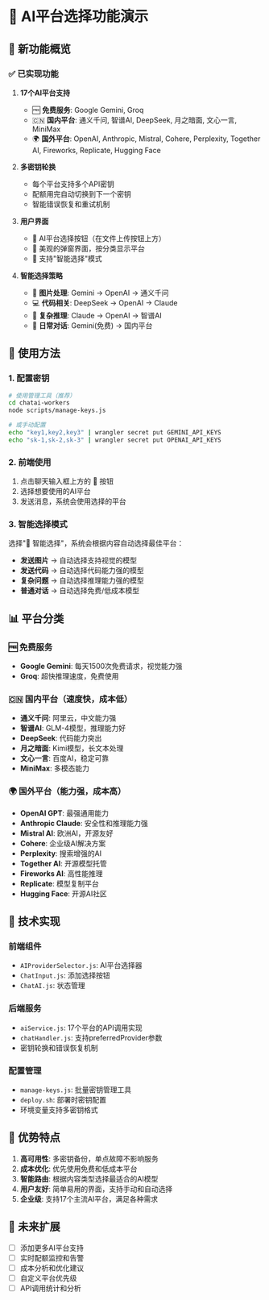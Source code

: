 # 🤖 AI平台选择功能演示

## 🎯 新功能概览

### ✅ 已实现功能

1. **17个AI平台支持**
   - 🆓 **免费服务**: Google Gemini, Groq
   - 🇨🇳 **国内平台**: 通义千问, 智谱AI, DeepSeek, 月之暗面, 文心一言, MiniMax
   - 🌍 **国外平台**: OpenAI, Anthropic, Mistral, Cohere, Perplexity, Together AI, Fireworks, Replicate, Hugging Face

2. **多密钥轮换**
   - 每个平台支持多个API密钥
   - 配额用完自动切换到下一个密钥
   - 智能错误恢复和重试机制

3. **用户界面**
   - 📱 AI平台选择按钮（在文件上传按钮上方）
   - 🎨 美观的弹窗界面，按分类显示平台
   - 🔄 支持"智能选择"模式

4. **智能选择策略**
   - 📸 **图片处理**: Gemini → OpenAI → 通义千问
   - 💻 **代码相关**: DeepSeek → OpenAI → Claude
   - 🧠 **复杂推理**: Claude → OpenAI → 智谱AI
   - 💬 **日常对话**: Gemini(免费) → 国内平台

## 🚀 使用方法

### 1. 配置密钥

```bash
# 使用管理工具（推荐）
cd chatai-workers
node scripts/manage-keys.js

# 或手动配置
echo "key1,key2,key3" | wrangler secret put GEMINI_API_KEYS
echo "sk-1,sk-2,sk-3" | wrangler secret put OPENAI_API_KEYS
```

### 2. 前端使用

1. 点击聊天输入框上方的 🤖 按钮
2. 选择想要使用的AI平台
3. 发送消息，系统会使用选择的平台

### 3. 智能选择模式

选择"🤖 智能选择"，系统会根据内容自动选择最佳平台：

- **发送图片** → 自动选择支持视觉的模型
- **发送代码** → 自动选择代码能力强的模型
- **复杂问题** → 自动选择推理能力强的模型
- **普通对话** → 自动选择免费/低成本模型

## 📊 平台分类

### 🆓 免费服务
- **Google Gemini**: 每天1500次免费请求，视觉能力强
- **Groq**: 超快推理速度，免费使用

### 🇨🇳 国内平台（速度快，成本低）
- **通义千问**: 阿里云，中文能力强
- **智谱AI**: GLM-4模型，推理能力好
- **DeepSeek**: 代码能力突出
- **月之暗面**: Kimi模型，长文本处理
- **文心一言**: 百度AI，稳定可靠
- **MiniMax**: 多模态能力

### 🌍 国外平台（能力强，成本高）
- **OpenAI GPT**: 最强通用能力
- **Anthropic Claude**: 安全性和推理能力强
- **Mistral AI**: 欧洲AI，开源友好
- **Cohere**: 企业级AI解决方案
- **Perplexity**: 搜索增强的AI
- **Together AI**: 开源模型托管
- **Fireworks AI**: 高性能推理
- **Replicate**: 模型复制平台
- **Hugging Face**: 开源AI社区

## 🔧 技术实现

### 前端组件
- `AIProviderSelector.js`: AI平台选择器
- `ChatInput.js`: 添加选择按钮
- `ChatAI.js`: 状态管理

### 后端服务
- `aiService.js`: 17个平台的API调用实现
- `chatHandler.js`: 支持preferredProvider参数
- 密钥轮换和错误恢复机制

### 配置管理
- `manage-keys.js`: 批量密钥管理工具
- `deploy.sh`: 部署时密钥配置
- 环境变量支持多密钥格式

## 🎯 优势特点

1. **高可用性**: 多密钥备份，单点故障不影响服务
2. **成本优化**: 优先使用免费和低成本平台
3. **智能路由**: 根据内容类型选择最适合的AI模型
4. **用户友好**: 简单易用的界面，支持手动和自动选择
5. **企业级**: 支持17个主流AI平台，满足各种需求

## 🔮 未来扩展

- [ ] 添加更多AI平台支持
- [ ] 实时配额监控和告警
- [ ] 成本分析和优化建议
- [ ] 自定义平台优先级
- [ ] API调用统计和分析
